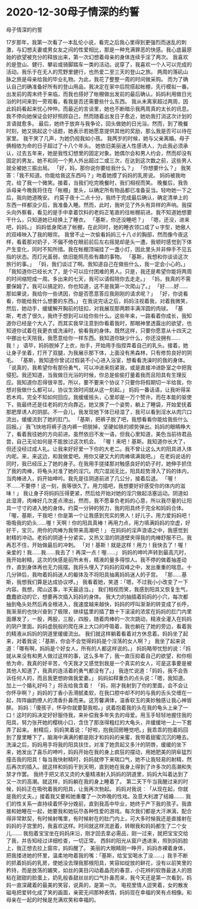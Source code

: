 # 2020-12-30母子情深的约誓



母子情深的约誓



17岁那年，我第一次看了一本乱伦小说，看完之后我心里得到更强烈而迷乱的刺激，与幻想夫妻或男女友之间的性爱相比，那是一种充满罪恶的快感。我心底最原始的欲望被充分的释放出来，第一次幻想着母亲的身体连续手淫了两次。
我喜欢的是登山、健行、攀岩或骑脚踏车一类的活动。说穿了，我喜欢一个人可以完成的活动。我乐于在无人的荒野里健行，也热爱二至三天的登山之旅。
两周的落矶山脉之旅是母亲给我的毕业礼物。为此，我花了整整一周的时间做采购。
而为了确认自己的确准备好所有的登山用品，我决定在家中后院搭起帐棚，先行模拟一番。出发前的周末终于来临，而我也搭好了帐棚做出发前的最后确认。妈妈利用做日光浴的时间来到一旁观看，看我是否还需要些什么东西。
我从未离家超过两周，因此妈妈看起来忧心忡忡。而最近的言谈里，她也不断暗示我两周真的太长的讯息。我不停向她保证会好好照顾自己，然而随着出发日子愈近，她劝我打消这次计划的言语就愈多。
最后，她终于放弃与我争论，回头做她的日光浴。然而，到了晚餐时刻，她又挑起这个话题，她表示若她愿意提供其他的奖励，那么我是否可以待在家里。
我干笑了几声，为她仍视我如小孩。
我两岁的时候，她与父亲离婚。母子俩相依为命的日子超过了十八个年头。
她依旧美丽迷人性感诱人，为此我必须承认，过去五年来，她是我性幻想里的固定对象。她偶尔会和男人约会，然而却没有固定的男友。她不和同一个男人外出超过二或三次，在达到这次数之前，这些男人就全被她三振出局。
「好，妈，那你说你要给我什么？」
「你想要什么？」
我笑答：「我不知道。你能给我这东西吗？」吻着她摸了妈妈的乳房说。
妈妈被我吻完，给了我一个微笑。接着，当我们吃完晚餐时，我们相视而笑。
晚餐后，我告诉母亲今晚我将住在「帐棚」里头，以确定所有物品都已准备妥当。轻吻她一下之后，我向她道晚安。
约莫子夜十二点十分，我终于完成最后确认，确定清单上的东西一样都没少后，我准备入睡。然而，此时，我听见了外头有异样的声响。我探头向外察看，看见的是手中拿着饮料的老妈正笔直的往帐棚前进。我不知道她想要干什么，只知道她已经换上了睡衣。
「基斯，你还没睡吧？」
「嗯，还没，进来吧，妈妈。」
妈妈低身爬进了帐棚，在此同时，她的睡衣领口成了ｕ字型，她傲人的双峰映入了我的眼帘。
我曾不止一次偷看妈妈三十八ｄ的胸部，然而像今夜这样，看着那对奶子，不偏不倚在眼前前后左右摇晃却是头一遭。我顿时感觉到下体产生变化，同时不知所措。我在帐棚顶端挂了一盏小灯，因此里头并非伸手不见五指的状态。而灯光虽弱，依旧能照亮些有趣的事物。
「基斯，我想和你谈谈这次旅行的事。」
「妈，我们谈过了啊。我知道自己在做些什么，我一定会小心的。」
「我知道你已经长大了，是个可以应付困难的男人。只是，我还是希望你能将两周的时间缩短成一周。多出来的七天，我可以请假陪你去走走。」
「妈，我真的不需要保姆了。我可以搞定的，你也知道，这不是我第一次爬山了。」
「好……好……那如果说，我给你一些诱因，你是否愿意答应我刚刚的请求呢？」
「好，你说看看，你能给我什么想要的东西。」
在我说完话之后，妈妈注视着我，对着我微笑，然后，她动手，缓缓解开胸前的钮扣，对我展现那两颗丰满浑圆的肉球。
「基斯，考虑了很久，我终于想到可以给你些什么。这些年来，一路看着你成长，我知道你已经是个大人了。而其实我早注意到你看着我时，那眼神里透露出的欲望，也知道你试着在我更衣或洗澡时，偷看我的身体。既然这样，只要你愿意从十四天之中挪出七天陪我，我愿意给你一样东西。我知道你缺少什么，你还没拥有……我！」
语毕，妈妈脱掉了上衣，抬手，开始用手指捏弄着自己的乳头。接着，她让身子坐着，打开了双腿，为我展示那下体，上面没有黑森林，只有修剪良好的阴毛。
「基斯，我知道你曾试过假装不小心进入浴室，想看看洗澡时的我的身体。
「说真的，我希望你有那份勇气，可以冲进来抱紧我，或是直接冲进卧室之中把我侵犯。我还知道，当我做日光浴的时候，你总是偷偷打量着我而且阳具有生理反应。我知道你忍得很辛苦。所以，要不要来个协议？只要你将假期切一半给我，你想对我做什么都可以，协议生效时间就从这一刻起。」
妈妈一番话语，让我听得呆若木鸡，完全不知如何回应。我缓缓摇头，心里却是一万个赞许。而在本能的驱使下，我最终还是往老妈的方向靠近。她又换了一个姿势，躺上了睡袋，开始爱抚着那肥厚诱人的阴部。不一会儿，我发现她下体已经湿了，我可以看到淫水从肉穴口流出，缓缓流到了她的肛门。
「基斯，把裤子脱了吧，我想看看你能给我些什么回报。」
我飞快地将裤子连内裤一把脱掉，坚硬如铁的顺势弹出。妈妈的眼睛睁大了，看着我往她的方向前进。虽然依旧不发一语，但我心里知道，美色当前待君品尝，自己无论如何是不能放过这次机会。
「喔！来吧！基斯。我知道你长大了，但还没经过成人礼。让我来好好爱一下你的大老二。我不曾让这么大的阳具进入体内呢。来，来这边，和我做爱吧。用你又硬又大的肉棒填满我吧。」
在老妈说话的同时，我已经压上了她的身子。在我用手搓揉那对触感良好的奶子时，她伸手抓住了我的肉棒，将龟头对准了她的淫穴。肉穴湿润无比，阳具趁势滑入了妈的体内，当肉棒进入，妈开始呻吟。我先是往阴道前进了几公分，接着后退。
「喔！不……不要停！这一刻，我等很久了。用力插吧，我想要好好感受你的体内的滋味！」
我让身子将妈妈压得更紧，然后给开始对她的淫穴做起活塞运动。阴道如此湿滑，肉棒好几次差点滑出，然而，我不愿辜负老妈的心意，所以我尽量的让阳具一寸寸的进入她的身体。约莫一分钟的努力，我的阳具终于完全和妈妈合体。
「喔，基斯，干我吧！你是第一个让我感到充实的男人！好儿子，用力爱妈妈吧！吸吸我的奶头……喔！天啊！你的阳具真棒！再用力点，用力填满妈妈的空虚，好好干，宝贝。用你的肉棒为我带来高潮吧！」
在妈妈的淫声浪语之中，我感觉到射精的冲动。老妈的阴道十分紧实，又热又湿的阴道壁夹得我的肉棒舒服不已。我再忍不住，开始做最后的冲刺。
「对！基斯！就是这样！用力！我快去了！喔！亲爱的！我……我……我去了！再深一点！喔……」
妈妈的呻吟声转到最高亢时，我开始射精，这次的快感是前所未有，精液的量多得惊人。我不停的做着抽差动作，直到身体再也无力摇摆。我将头埋入了妈妈的双峰之中，发出重重的喘息。十几分钟后，我吻着妈妈迷人的躯体及不将阳具抽离妈妈迷人的子宫。
「那……基斯，我想我们算是达成协议啰。」
我看着她，笑道：「嗯，不过我小小改变了一下内容。我想，爬山这事，半天最适当。」
我们相视而笑，我感到阳具又恢复生气，蠢蠢欲动的它，想要再次插入妈妈的身体。
我大力的抽插着妈妈的小穴，每次都抽到龟头处然后再全根进入，我速度越来越快，妈妈的哼叫渐渐的转变成了长呼，我渐渐的也快兴奋到了极限，继续猛里的插了数十下滚滚的浓浆在妈妈的肛门内里面爆发了，一股，两股，三股，四股，随着肉棒的一次次跳动，精液全灌入在妈妈的阴户里面。妈妈虚脱般的爬在床上大口的呼吸着，我也躺在了她的旁边，看着我的精液从妈妈的阴道里缓缓流出。
我们就这样躺着看着对方休息着。妈妈坐了起来，对着我说：「基斯，你会不会觉得妈妈是个淫荡的女人啊？」
我坐了起来说道：「哪有啊，妈妈是个好女人，所有的人都这样说的。」
妈妈略带忧愁的说：「妈就从来没有和男人做过这样的事，这么多年了，我一直压抑着自己的欲望，和你相依为命，我真的好辛苦，今天我才又感觉到我是一个真实的女人，可是这事要是被其他人知道了，我真的连活着的勇气都没有了。」
我连忙说道：「妈妈，我不会告诉任何人的，而且我更想妳做我爱妻。」
妈妈如释重负的点头说：「嗯，我知道。加上一个婚礼好吗？」将舌给我含着！
「妈，刚才我射到了你的里面，会不会让你怀孕啊？」妈妈的丁香小舌滑腻柔软，在我口腔中却不时的与我的舌头交缠在一起，阵阵幽韵撩人的清香扑鼻而来。这芳馨满体，温香软玉的美妙触感让我心神皆醉。
妈妈：「傻孩子，怀孕你就要娶我啦。」说着抱着我的头在我的龟头上亲了一口！这时的妈决定好好服侍我，来补偿我多年失去的母爱。用玉手轻轻地握住我的阳具，努力张开她的樱桃小口，含住了那涨得粗红的大龟头，并缓缓地一上一下套弄了起来。
射精后，妈妈笑着说：「好啦，抱我回房睡觉吧。」我乖乖的抱着妈回到了屋里睡下了，脑海中满满的都是刚才和妈妈的亲蜜，我带着甜蜜沉沉的睡去。
洗澡之后，妈妈用手将我的阳具扶住，对准了她贲起又多汁的阴唇，缓缓的坐下来，她发出了喜乐的呻吟，妈妈开始在我的身上疯狂的摆动，用她肥美的阴阜猛烈撞击我的阳具！每当我快射精时，妈妈就停下来喘口气，她不让我轻易的射精，然后再次的插入。就这样和妈妈干到天明，直到她在我身上得到了许多次的高潮和失禁才作罢。
我终于把又浓又烫的大量精液射入妈妈的阴道里，妈妈大叫着达到了又一次的高潮。就这样，妈妈躺在我的身上睡着了。
第二天下午当我醒过来的时候，妈妈正在吸吮着我的阳具，让我再次勃起。
妈妈对我说︰「从现在起，你就是我的丈夫。」接着我又要和她重覆了一次昨晚的性戏。及意大利渡了结婚…….
我们的性关系一直持续着怀孕分娩前，直到我高中毕业，她终于产下我的孩子。我直接和她睡在一起，她要我和她玩尽各种性爱的游戏。每次我们都是大汗淋漓，配合得非常默契，有时候射嘴里，有时候射在的肚门内上，可大多时候我还是直接射在妈妈的子宫里的，我喜欢这样。时间就这样流逝着，转眼我和妈妈都生了二个女儿…….
我抱着宝宝坐在妈妈床沿，刚才回去拿必需品，刚一过来，就把宝宝交给了我，并告知经过详细检查，一切正常。
西斜的阳光从窗户透进来，照到妈妈脸上，我正想去拉上窗帘，妈妈醒了。
美丽的大眼睛刚一睁开，妈妈赤裸着身体，把我搂进她的怀里，温柔地吻着我的嘴：「基斯，给宝宝喝水了没……」我手不断的抓着妈妈的乳房，使她没去理我那根阳具，笑容如绽放的鲜花，没有以前笑里的矜持，而是放荡的媚笑，如丝的美目闪动着晶亮的春意，小花辨的软唇最迷人的翘粘在甜甜的脸蛋上，奶乳般香甜丝丝的口气扑鼻而来，我今天还是第一次看到，妈妈一直深藏着的最美的笑容，说真的，是第一次。
电视里情人逗笑着，女的散发磁电把爱转化成了笑的画面，亲密无间那种表情，妈妈现在幸福的笑有点相像。和母亲在一起的时候是充满欢笑和幸福的。


